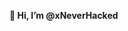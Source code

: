 **👋 Hi, I’m @xNeverHacked**

<!---
xNeverHacked/xNeverHacked is a ✨ special ✨ repository because its `README.md` (this file) appears on your GitHub profile.
You can click the Preview link to take a look at your changes.
--->
